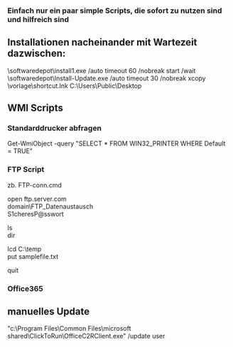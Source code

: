 ### Einfach nur ein paar simple Scripts, die sofort zu nutzen sind und hilfreich sind  

## Installationen nacheinander mit Wartezeit dazwischen:  
\\softwaredepot\install1.exe /auto
timeout 60 /nobreak
start /wait \\softwaredepot\Install-Update.exe /auto
timeout 30 /nobreak
xcopy \\vorlage\shortcut.lnk C:\Users\Public\Desktop


## WMI Scripts  

### Standarddrucker abfragen  

Get-WmiObject -query "SELECT * FROM WIN32_PRINTER WHERE Default = TRUE"  



### FTP Script  

zb. FTP-conn.cmd  

open ftp.server.com  
domain\FTP_Datenaustausch  
S1cheresP@sswort  

ls  
dir  

lcd C:\temp  
put samplefile.txt  

quit  


### Office365  

## manuelles Update  
"c:\Program Files\Common Files\microsoft shared\ClickToRun\OfficeC2RClient.exe" /update user  

